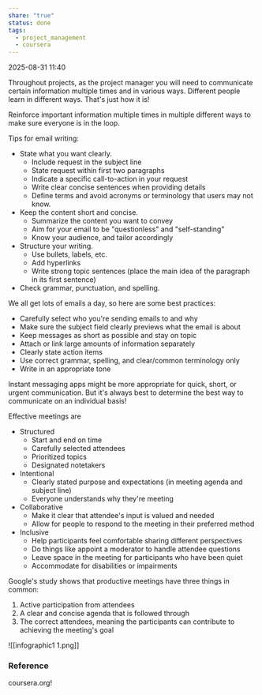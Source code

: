 ```yaml
---
share: "true"
status: done
tags:
  - project_management
  - coursera
---
```

2025-08-31 11:40

Throughout projects, as the project manager you will need to communicate certain information multiple times and in various ways. Different people learn in different ways. That's just how it is!

Reinforce important information multiple times in multiple different ways to make sure everyone is in the loop.

Tips for email writing:
- State what you want clearly.
	- Include request in the subject line
	- State request within first two paragraphs
	- Indicate a specific call-to-action in your request
	- Write clear concise sentences when providing details
	- Define terms and avoid acronyms or terminology that users may not know.
- Keep the content short and concise.
	- Summarize the content you want to convey
	- Aim for your email to be "questionless" and "self-standing"
	- Know your audience, and tailor accordingly
- Structure your writing.
	- Use bullets, labels, etc.
	- Add hyperlinks
	- Write strong topic sentences (place the main idea of the paragraph in its first sentence)
- Check grammar, punctuation, and spelling.

We all get lots of emails a day, so here are some best practices:
- Carefully select who you're sending emails to and why
- Make sure the subject field clearly previews what the email is about
- Keep messages as short as possible and stay on topic
- Attach or link large amounts of information separately
- Clearly state action items
- Use correct grammar, spelling, and clear/common terminology only
- Write in an appropriate tone

Instant messaging apps might be more appropriate for quick, short, or urgent communication. But it's always best to determine the best way to communicate on an individual basis!

Effective meetings are
- Structured
	- Start and end on time
	- Carefully selected attendees
	- Prioritized topics
	- Designated notetakers
- Intentional
	- Clearly stated purpose and expectations (in meeting agenda and subject line)
	- Everyone understands why they're meeting
- Collaborative
	- Make it clear that attendee's input is valued and needed
	- Allow for people to respond to the meeting in their preferred method
- Inclusive
	- Help participants feel comfortable sharing different perspectives
	- Do things like appoint a moderator to handle attendee questions
	- Leave space in the meeting for participants who have been quiet
	- Accommodate for disabilities or impairments

Google's study shows that productive meetings have three things in common:
1. Active participation from attendees
2. A clear and concise agenda that is followed through
3. The correct attendees, meaning the participants can contribute to achieving the meeting's goal

![[infographic1 1.png]]

### Reference
coursera.org!